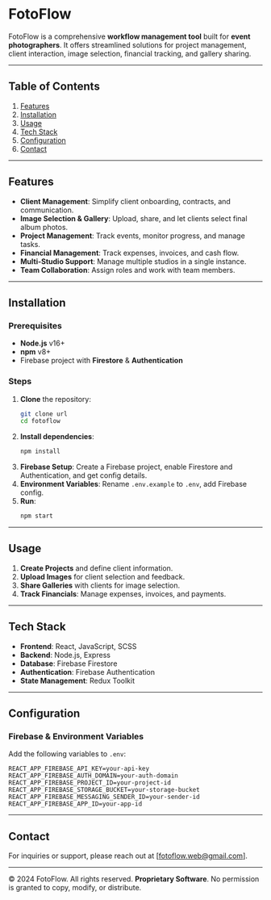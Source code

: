 
# FotoFlow

FotoFlow is a comprehensive **workflow management tool** built for **event photographers**. It offers streamlined solutions for project management, client interaction, image selection, financial tracking, and gallery sharing.

---

## Table of Contents
1. [Features](#features)
2. [Installation](#installation)
3. [Usage](#usage)
4. [Tech Stack](#tech-stack)
5. [Configuration](#configuration)
6. [Contact](#contact)

---

## Features

- **Client Management**: Simplify client onboarding, contracts, and communication.
- **Image Selection & Gallery**: Upload, share, and let clients select final album photos.
- **Project Management**: Track events, monitor progress, and manage tasks.
- **Financial Management**: Track expenses, invoices, and cash flow.
- **Multi-Studio Support**: Manage multiple studios in a single instance.
- **Team Collaboration**: Assign roles and work with team members.

---

## Installation

### Prerequisites
- **Node.js** v16+
- **npm** v8+
- Firebase project with **Firestore** & **Authentication**

### Steps
1. **Clone** the repository:
   ```bash
   git clone url
   cd fotoflow
   ```
2. **Install dependencies**:
   ```bash
   npm install
   ```
3. **Firebase Setup**: Create a Firebase project, enable Firestore and Authentication, and get config details.
4. **Environment Variables**: Rename `.env.example` to `.env`, add Firebase config.
5. **Run**:
   ```bash
   npm start
   ```

---

## Usage

1. **Create Projects** and define client information.
2. **Upload Images** for client selection and feedback.
3. **Share Galleries** with clients for image selection.
4. **Track Financials**: Manage expenses, invoices, and payments.

---

## Tech Stack

- **Frontend**: React, JavaScript, SCSS
- **Backend**: Node.js, Express
- **Database**: Firebase Firestore
- **Authentication**: Firebase Authentication
- **State Management**: Redux Toolkit

---

## Configuration

### Firebase & Environment Variables
Add the following variables to `.env`:
```plaintext
REACT_APP_FIREBASE_API_KEY=your-api-key
REACT_APP_FIREBASE_AUTH_DOMAIN=your-auth-domain
REACT_APP_FIREBASE_PROJECT_ID=your-project-id
REACT_APP_FIREBASE_STORAGE_BUCKET=your-storage-bucket
REACT_APP_FIREBASE_MESSAGING_SENDER_ID=your-sender-id
REACT_APP_FIREBASE_APP_ID=your-app-id
```

---

## Contact

For inquiries or support, please reach out at [fotoflow.web@gmail.com].

---

© 2024 FotoFlow. All rights reserved. **Proprietary Software**. No permission is granted to copy, modify, or distribute.
